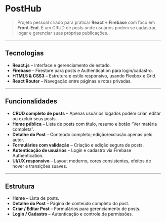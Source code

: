 # PostHub

> Projeto pessoal criado para praticar **React + Firebase** com foco em **Front-End**. É um CRUD de posts onde usuários podem se cadastrar, logar e gerenciar suas próprias publicações.

---

## Tecnologias
- **React.js** – Interface e gerenciamento de estado.  
- **Firebase** – Firestore para posts e Authentication para login/cadastro.  
- **HTML5 & CSS3** – Estrutura e estilo responsivo, usando Flexbox e Grid.  
- **React Router** – Navegação entre páginas e rotas privadas.  

---

## Funcionalidades
- **CRUD completo de posts** – Apenas usuários logados podem criar, editar ou excluir seus posts.  
- **Home pública** – Lista de posts com título, resumo e botão “Ver matéria completa”.  
- **Detalhe do Post** – Conteúdo completo; edição/exclusão apenas pelo autor.  
- **Formulários com validação** – Criação e edição segura de posts.  
- **Autenticação de usuários** – Login e cadastro via Firebase Authentication.  
- **UI/UX responsivo** – Layout moderno, cores consistentes, efeitos de hover e transições suaves.  

---

## Estrutura
- **Home** – Lista de posts.  
- **Detalhe do Post** – Página de conteúdo completo do post.  
- **Criar / Editar Post** – Formulários para gerenciamento de posts.  
- **Login / Cadastro** – Autenticação e controle de permissões. 
